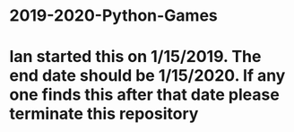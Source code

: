 # 2019-2020-Python-Games
# Ian started this on 1/15/2019. The end date should be 1/15/2020. If any one finds this after that date please terminate this repository
